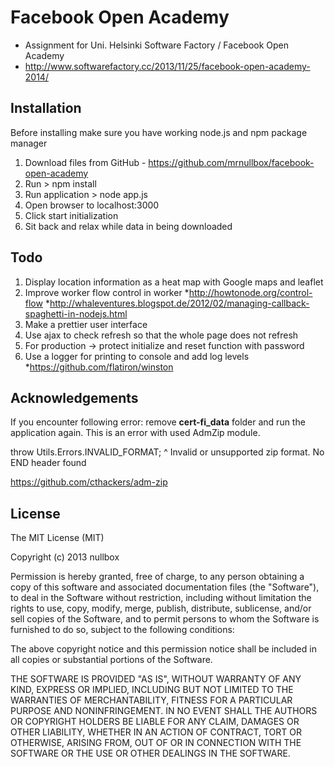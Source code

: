 # Facebook Open Academy #
- Assignment for Uni. Helsinki Software Factory / Facebook Open Academy
- http://www.softwarefactory.cc/2013/11/25/facebook-open-academy-2014/

## Installation ##

Before installing make sure you have working node.js and npm package manager

1. Download files from GitHub - https://github.com/mrnullbox/facebook-open-academy
2. Run > npm install
3. Run application > node app.js
4. Open browser to localhost:3000
5. Click start initialization
6. Sit back and relax while data in being downloaded

## Todo ##

1. Display location information as a heat map with Google maps and leaflet
2. Improve worker flow control in worker
*http://howtonode.org/control-flow
*http://whaleventures.blogspot.de/2012/02/managing-callback-spaghetti-in-nodejs.html	
3. Make a prettier user interface
4. Use ajax to check refresh so that the whole page does not refresh
5. For production -> protect initialize and reset function with password
6. Use a logger for printing to console and add log levels
*https://github.com/flatiron/winston

## Acknowledgements ##

If you encounter following error: remove **cert-fi_data** folder and run the application again. 
This is an error with used AdmZip module.

throw Utils.Errors.INVALID_FORMAT;
                              ^
Invalid or unsupported zip format. No END header found

https://github.com/cthackers/adm-zip

## License ##

The MIT License (MIT)

Copyright (c) 2013 nullbox

Permission is hereby granted, free of charge, to any person obtaining a copy of
this software and associated documentation files (the "Software"), to deal in
the Software without restriction, including without limitation the rights to
use, copy, modify, merge, publish, distribute, sublicense, and/or sell copies of
the Software, and to permit persons to whom the Software is furnished to do so,
subject to the following conditions:

The above copyright notice and this permission notice shall be included in all
copies or substantial portions of the Software.

THE SOFTWARE IS PROVIDED "AS IS", WITHOUT WARRANTY OF ANY KIND, EXPRESS OR
IMPLIED, INCLUDING BUT NOT LIMITED TO THE WARRANTIES OF MERCHANTABILITY, FITNESS
FOR A PARTICULAR PURPOSE AND NONINFRINGEMENT. IN NO EVENT SHALL THE AUTHORS OR
COPYRIGHT HOLDERS BE LIABLE FOR ANY CLAIM, DAMAGES OR OTHER LIABILITY, WHETHER
IN AN ACTION OF CONTRACT, TORT OR OTHERWISE, ARISING FROM, OUT OF OR IN
CONNECTION WITH THE SOFTWARE OR THE USE OR OTHER DEALINGS IN THE SOFTWARE.